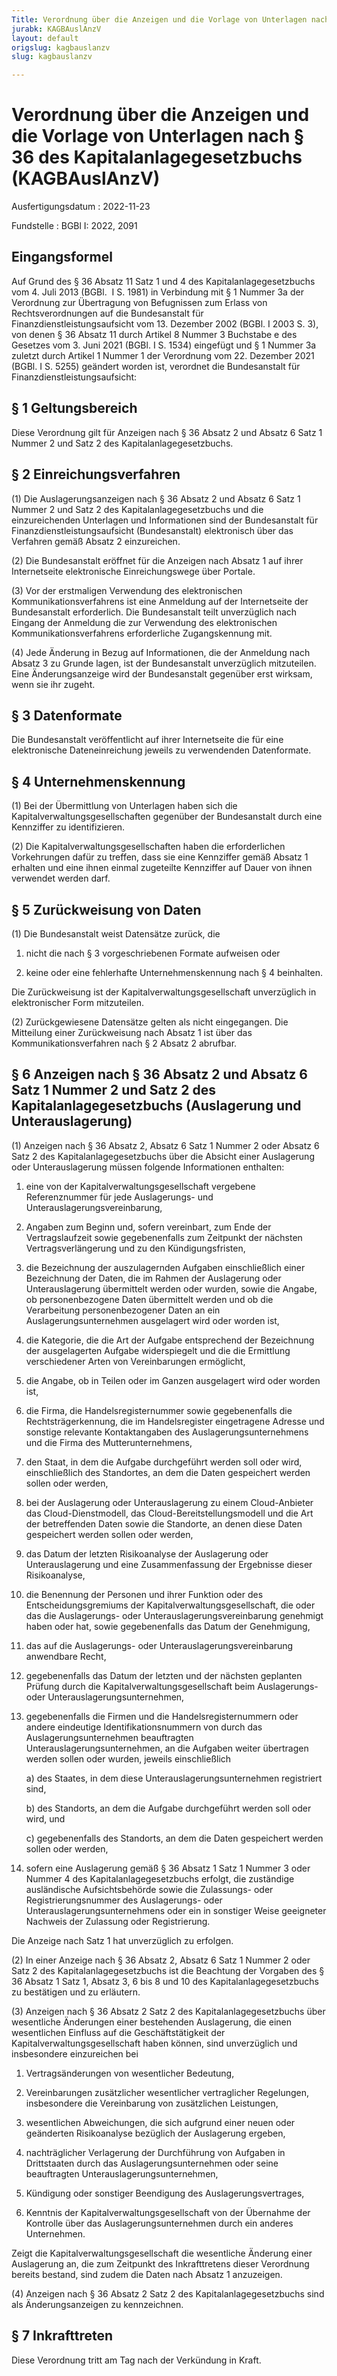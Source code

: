 ```yaml
---
Title: Verordnung über die Anzeigen und die Vorlage von Unterlagen nach § 36 des Kapitalanlagegesetzbuchs
jurabk: KAGBAuslAnzV
layout: default
origslug: kagbauslanzv
slug: kagbauslanzv

---
```


# Verordnung über die Anzeigen und die Vorlage von Unterlagen nach § 36 des Kapitalanlagegesetzbuchs (KAGBAuslAnzV)

Ausfertigungsdatum
:   2022-11-23

Fundstelle
:   BGBl I: 2022, 2091


## Eingangsformel

Auf Grund des § 36 Absatz 11 Satz 1 und 4 des Kapitalanlagegesetzbuchs
vom 4. Juli 2013 (BGBl.  I S. 1981) in Verbindung mit § 1 Nummer 3a
der Verordnung zur Übertragung von Befugnissen zum Erlass von
Rechtsverordnungen auf die Bundesanstalt für
Finanzdienstleistungsaufsicht vom 13. Dezember 2002 (BGBl. I 2003 S.
3), von denen § 36 Absatz 11 durch Artikel 8 Nummer 3 Buchstabe e des
Gesetzes vom 3. Juni 2021 (BGBl. I S. 1534) eingefügt und § 1 Nummer
3a zuletzt durch Artikel 1 Nummer 1 der Verordnung vom 22. Dezember
2021 (BGBl. I S. 5255) geändert worden ist, verordnet die
Bundesanstalt für Finanzdienstleistungsaufsicht:


## § 1 Geltungsbereich

Diese Verordnung gilt für Anzeigen nach § 36 Absatz 2 und Absatz 6
Satz 1 Nummer 2 und Satz 2 des Kapitalanlagegesetzbuchs.


## § 2 Einreichungsverfahren

(1) Die Auslagerungsanzeigen nach § 36 Absatz 2 und Absatz 6 Satz 1
Nummer 2 und Satz 2 des Kapitalanlagegesetzbuchs und die
einzureichenden Unterlagen und Informationen sind der Bundesanstalt
für Finanzdienstleistungsaufsicht (Bundesanstalt) elektronisch über
das Verfahren gemäß Absatz 2 einzureichen.

(2) Die Bundesanstalt eröffnet für die Anzeigen nach Absatz 1 auf
ihrer Internetseite elektronische Einreichungswege über Portale.

(3) Vor der erstmaligen Verwendung des elektronischen
Kommunikationsverfahrens ist eine Anmeldung auf der Internetseite der
Bundesanstalt erforderlich. Die Bundesanstalt teilt unverzüglich nach
Eingang der Anmeldung die zur Verwendung des elektronischen
Kommunikationsverfahrens erforderliche Zugangskennung mit.

(4) Jede Änderung in Bezug auf Informationen, die der Anmeldung nach
Absatz 3 zu Grunde lagen, ist der Bundesanstalt unverzüglich
mitzuteilen. Eine Änderungsanzeige wird der Bundesanstalt gegenüber
erst wirksam, wenn sie ihr zugeht.


## § 3 Datenformate

Die Bundesanstalt veröffentlicht auf ihrer Internetseite die für eine
elektronische Dateneinreichung jeweils zu verwendenden Datenformate.


## § 4 Unternehmenskennung

(1) Bei der Übermittlung von Unterlagen haben sich die
Kapitalverwaltungsgesellschaften gegenüber der Bundesanstalt durch
eine Kennziffer zu identifizieren.

(2) Die Kapitalverwaltungsgesellschaften haben die erforderlichen
Vorkehrungen dafür zu treffen, dass sie eine Kennziffer gemäß Absatz 1
erhalten und eine ihnen einmal zugeteilte Kennziffer auf Dauer von
ihnen verwendet werden darf.


## § 5 Zurückweisung von Daten

(1) Die Bundesanstalt weist Datensätze zurück, die

1.  nicht die nach § 3 vorgeschriebenen Formate aufweisen oder


2.  keine oder eine fehlerhafte Unternehmenskennung nach § 4 beinhalten.



Die Zurückweisung ist der Kapitalverwaltungsgesellschaft unverzüglich
in elektronischer Form mitzuteilen.

(2) Zurückgewiesene Datensätze gelten als nicht eingegangen. Die
Mitteilung einer Zurückweisung nach Absatz 1 ist über das
Kommunikationsverfahren nach § 2 Absatz 2 abrufbar.


## § 6 Anzeigen nach § 36 Absatz 2 und Absatz 6 Satz 1 Nummer 2 und Satz 2 des Kapitalanlagegesetzbuchs (Auslagerung und Unterauslagerung)

(1) Anzeigen nach § 36 Absatz 2, Absatz 6 Satz 1 Nummer 2 oder Absatz
6 Satz 2 des Kapitalanlagegesetzbuchs über die Absicht einer
Auslagerung oder Unterauslagerung müssen folgende Informationen
enthalten:

1.  eine von der Kapitalverwaltungsgesellschaft vergebene Referenznummer
    für jede Auslagerungs- und Unterauslagerungsvereinbarung,


2.  Angaben zum Beginn und, sofern vereinbart, zum Ende der
    Vertragslaufzeit sowie gegebenenfalls zum Zeitpunkt der nächsten
    Vertragsverlängerung und zu den Kündigungsfristen,


3.  die Bezeichnung der auszulagernden Aufgaben einschließlich einer
    Bezeichnung der Daten, die im Rahmen der Auslagerung oder
    Unterauslagerung übermittelt werden oder wurden, sowie die Angabe, ob
    personenbezogene Daten übermittelt werden und ob die Verarbeitung
    personenbezogener Daten an ein Auslagerungsunternehmen ausgelagert
    wird oder worden ist,


4.  die Kategorie, die die Art der Aufgabe entsprechend der Bezeichnung
    der ausgelagerten Aufgabe widerspiegelt und die die Ermittlung
    verschiedener Arten von Vereinbarungen ermöglicht,


5.  die Angabe, ob in Teilen oder im Ganzen ausgelagert wird oder worden
    ist,


6.  die Firma, die Handelsregisternummer sowie gegebenenfalls die
    Rechtsträgerkennung, die im Handelsregister eingetragene Adresse und
    sonstige relevante Kontaktangaben des Auslagerungsunternehmens und die
    Firma des Mutterunternehmens,


7.  den Staat, in dem die Aufgabe durchgeführt werden soll oder wird,
    einschließlich des Standortes, an dem die Daten gespeichert werden
    sollen oder werden,


8.  bei der Auslagerung oder Unterauslagerung zu einem Cloud-Anbieter das
    Cloud-Dienstmodell, das Cloud-Bereitstellungsmodell und die Art der
    betreffenden Daten sowie die Standorte, an denen diese Daten
    gespeichert werden sollen oder werden,


9.  das Datum der letzten Risikoanalyse der Auslagerung oder
    Unterauslagerung und eine Zusammenfassung der Ergebnisse dieser
    Risikoanalyse,


10. die Benennung der Personen und ihrer Funktion oder des
    Entscheidungsgremiums der Kapitalverwaltungsgesellschaft, die oder das
    die Auslagerungs- oder Unterauslagerungsvereinbarung genehmigt haben
    oder hat, sowie gegebenenfalls das Datum der Genehmigung,


11. das auf die Auslagerungs- oder Unterauslagerungsvereinbarung
    anwendbare Recht,


12. gegebenenfalls das Datum der letzten und der nächsten geplanten
    Prüfung durch die Kapitalverwaltungsgesellschaft beim Auslagerungs-
    oder Unterauslagerungsunternehmen,


13. gegebenenfalls die Firmen und die Handelsregisternummern oder andere
    eindeutige Identifikationsnummern von durch das
    Auslagerungsunternehmen beauftragten Unterauslagerungsunternehmen, an
    die Aufgaben weiter übertragen werden sollen oder wurden, jeweils
    einschließlich

    a)  des Staates, in dem diese Unterauslagerungsunternehmen registriert
        sind,


    b)  des Standorts, an dem die Aufgabe durchgeführt werden soll oder wird,
        und


    c)  gegebenenfalls des Standorts, an dem die Daten gespeichert werden
        sollen oder werden,





14. sofern eine Auslagerung gemäß § 36 Absatz 1 Satz 1 Nummer 3 oder
    Nummer 4 des Kapitalanlagegesetzbuchs erfolgt, die zuständige
    ausländische Aufsichtsbehörde sowie die Zulassungs- oder
    Registrierungsnummer des Auslagerungs- oder
    Unterauslagerungsunternehmens oder ein in sonstiger Weise geeigneter
    Nachweis der Zulassung oder Registrierung.



Die Anzeige nach Satz 1 hat unverzüglich zu erfolgen.

(2) In einer Anzeige nach § 36 Absatz 2, Absatz 6 Satz 1 Nummer 2 oder
Satz 2 des Kapitalanlagegesetzbuchs ist die Beachtung der Vorgaben des
§ 36 Absatz 1 Satz 1, Absatz 3, 6 bis 8 und 10 des
Kapitalanlagegesetzbuchs zu bestätigen und zu erläutern.

(3) Anzeigen nach § 36 Absatz 2 Satz 2 des Kapitalanlagegesetzbuchs
über wesentliche Änderungen einer bestehenden Auslagerung, die einen
wesentlichen Einfluss auf die Geschäftstätigkeit der
Kapitalverwaltungsgesellschaft haben können, sind unverzüglich und
insbesondere einzureichen bei

1.  Vertragsänderungen von wesentlicher Bedeutung,


2.  Vereinbarungen zusätzlicher wesentlicher vertraglicher Regelungen,
    insbesondere die Vereinbarung von zusätzlichen Leistungen,


3.  wesentlichen Abweichungen, die sich aufgrund einer neuen oder
    geänderten Risikoanalyse bezüglich der Auslagerung ergeben,


4.  nachträglicher Verlagerung der Durchführung von Aufgaben in
    Drittstaaten durch das Auslagerungsunternehmen oder seine beauftragten
    Unterauslagerungsunternehmen,


5.  Kündigung oder sonstiger Beendigung des Auslagerungsvertrages,


6.  Kenntnis der Kapitalverwaltungsgesellschaft von der Übernahme der
    Kontrolle über das Auslagerungsunternehmen durch ein anderes
    Unternehmen.



Zeigt die Kapitalverwaltungsgesellschaft die wesentliche Änderung
einer Auslagerung an, die zum Zeitpunkt des Inkrafttretens dieser
Verordnung bereits bestand, sind zudem die Daten nach Absatz 1
anzuzeigen.

(4) Anzeigen nach § 36 Absatz 2 Satz 2 des Kapitalanlagegesetzbuchs
sind als Änderungsanzeigen zu kennzeichnen.


## § 7 Inkrafttreten

Diese Verordnung tritt am Tag nach der Verkündung in Kraft.

